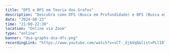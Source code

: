 ```yaml
---
title: "DFS e BFS em Teoria dos Grafos"
description: "Descubra como DFS (Busca em Profundidade) e BFS (Busca em Largura) transformam a teoria dos grafos em soluções práticas. Vamos explorar suas aplicações e impacto nas estruturas de dados e algoritmos."
date: "2024-08-23"
time: "21:00-22:30"
location: "Online via Zoom"
type: "online"
banner: "dsa-graphs-dsa-dfs.png"
recordingLink: "https://www.youtube.com/watch?v=sCT-_EjbVqQ&list=PLl10TyPY67Jgbh4QdRlRKr-7PjB9i5hWg"
---
```

